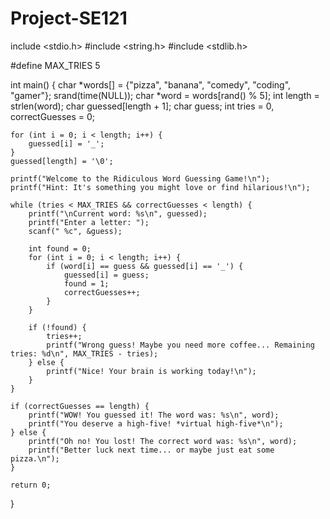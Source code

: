 # Project-SE121
include <stdio.h>
#include <string.h>
#include <stdlib.h>

#define MAX_TRIES 5

int main() {
    char *words[] = {"pizza", "banana", "comedy", "coding", "gamer"};
    srand(time(NULL));
    char *word = words[rand() % 5];
    int length = strlen(word);
    char guessed[length + 1];
    char guess;
    int tries = 0, correctGuesses = 0;


    for (int i = 0; i < length; i++) {
        guessed[i] = '_';
    }
    guessed[length] = '\0';

    printf("Welcome to the Ridiculous Word Guessing Game!\n");
    printf("Hint: It's something you might love or find hilarious!\n");

    while (tries < MAX_TRIES && correctGuesses < length) {
        printf("\nCurrent word: %s\n", guessed);
        printf("Enter a letter: ");
        scanf(" %c", &guess);

        int found = 0;
        for (int i = 0; i < length; i++) {
            if (word[i] == guess && guessed[i] == '_') {
                guessed[i] = guess;
                found = 1;
                correctGuesses++;
            }
        }

        if (!found) {
            tries++;
            printf("Wrong guess! Maybe you need more coffee... Remaining tries: %d\n", MAX_TRIES - tries);
        } else {
            printf("Nice! Your brain is working today!\n");
        }
    }

    if (correctGuesses == length) {
        printf("WOW! You guessed it! The word was: %s\n", word);
        printf("You deserve a high-five! *virtual high-five*\n");
    } else {
        printf("Oh no! You lost! The correct word was: %s\n", word);
        printf("Better luck next time... or maybe just eat some pizza.\n");
    }

    return 0;
}

